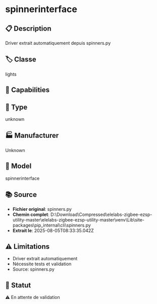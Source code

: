 # spinnerinterface

## 📋 Description
Driver extrait automatiquement depuis spinners.py

## 🏷️ Classe
lights

## 🔧 Capabilities


## 📡 Type
unknown

## 🏭 Manufacturer
Unknown

## 📱 Model
spinnerinterface

## 📚 Source
- **Fichier original**: spinners.py
- **Chemin complet**: D:\Download\Compressed\elelabs-zigbee-ezsp-utility-master\elelabs-zigbee-ezsp-utility-master\venv\Lib\site-packages\pip\_internal\cli\spinners.py
- **Extrait le**: 2025-08-05T08:33:35.042Z

## ⚠️ Limitations
- Driver extrait automatiquement
- Nécessite tests et validation
- Source: spinners.py

## 🚀 Statut
⚠️ En attente de validation
